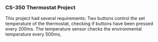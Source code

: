  ### CS-350 Thermostat Project
This project had several requirements:
Two buttons control the set temperature of the thermostat, checking if buttons have been pressed every 200ms.
The temperature sensor checks the environmental temperature every 500ms, 
